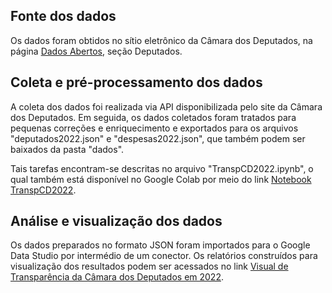 ## Fonte dos dados 

Os dados foram obtidos no sítio eletrônico da Câmara dos Deputados, na página <a href="https://dadosabertos.camara.leg.br/swagger/api.html">Dados Abertos</a>, seção Deputados.

## Coleta e pré-processamento dos dados

A coleta dos dados foi realizada via API disponibilizada pelo site da Câmara dos Deputados. Em seguida, os dados coletados foram tratados para pequenas correções e enriquecimento e exportados para os arquivos "deputados2022.json" e "despesas2022.json", que também podem ser baixados da pasta "dados". 

Tais tarefas encontram-se descritas no arquivo "TranspCD2022.ipynb", o qual também está disponível no Google Colab por meio do link <a href="https://colab.research.google.com/drive/1KUTMeG-4TpZ_wmUNFSTCsm5P3a8h7SoC">Notebook TranspCD2022</a>.

## Análise e visualização dos dados

Os dados preparados no formato JSON foram importados para o Google Data Studio por intermédio de um conector. Os relatórios construídos para visualização dos resultados podem ser acessados no link <a href="https://lookerstudio.google.com/reporting/3e51a065-a2ca-457b-838a-6a636c654641">Visual de Transparência da Câmara dos Deputados em 2022</a>.
